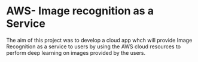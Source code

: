 # AWS- Image recognition as a Service
 The aim of this project was to develop a cloud app whch will provide Image Recognition as a service to users by using the AWS cloud resources to perform deep learning on images provided by the users.

